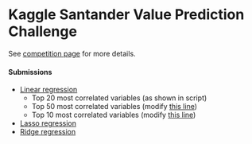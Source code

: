 # Kaggle Santander Value Prediction Challenge

See [competition page](https://www.kaggle.com/c/santander-value-prediction-challenge) for more details.

#### Submissions

* [Linear regression](linear_regression.R)
    * Top 20 most correlated variables (as shown in script)
    * Top 50 most correlated variables (modify [this line](https://github.com/rbrellen/kaggle_santander_value_prediction/blob/master/linear_regression.R#L21))
    * Top 10 most correlated variables (modify [this line](https://github.com/rbrellen/kaggle_santander_value_prediction/blob/master/linear_regression.R#L21))
* [Lasso regression](lasso_regression.R)
* [Ridge regression](ridge_regression.R)
